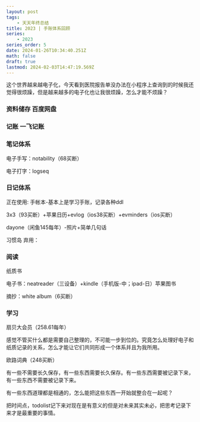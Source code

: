 ```yaml
---
layout: post
tags:
    - 天天年终总结
title: 2023 | 手账体系回顾
series:
    - 2023
series_order: 5
date: 2024-01-26T10:34:40.251Z
math: false
draft: true
lastmod: 2024-02-03T14:47:19.569Z
---
```

这个世界越来越电子化，今天看到医院报告单没办法在小程序上查询到的时候我还觉得很烦躁，但是越来越多的电子化也让我很烦躁，怎么才能不烦躁？

### 资料储存 百度网盘

### 记账 一飞记账
 
### 笔记体系

电子手写：notability（68买断）

电子打字：logseq

### 日记体系

正在使用:
手帐本-基本上是学习手账，记录各种ddl

3x3（93买断）+苹果日历+evlog（ios38买断）+evminders（ios买断）

dayone（闲鱼145每年）-照片+简单几句话

习惯岛
弃用：

### 阅读

纸质书

电子书：neatreader（三设备）+kindle（手机版-中；ipad-日）苹果图书

摘抄：white album（6买断）

### 学习

扇贝大会员（258.61每年）

感觉不管买什么都是需要自己整理的，不可能一步到位的。究竟怎么处理好电子和纸质记录的关系，怎么才能让它们共同形成一个体系并且为我所用。

欧路词典（248买断）

有一些不需要长久保存，有一些东西需要长久保存。有一些东西需要被记录下来，有一些东西不需要被记录下来。

有一些东西道理都是相通的，怎么能把这些东西一开始就整合在一起呢？

把时间点，todolist记下来对现在是有意义的但是对未来其实未必，把思考记录下来才是最重要的事情。